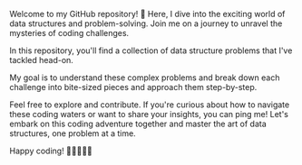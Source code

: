 Welcome to my GitHub repository! 🚀 Here, I dive into the exciting world of data structures and problem-solving. Join me on a journey to unravel the mysteries of coding challenges.

In this repository, you'll find a collection of data structure problems that I've tackled head-on.

My goal is to understand these complex problems and break down each challenge into bite-sized pieces and approach them step-by-step.

Feel free to explore and contribute. If you're curious about how to navigate these coding waters or want to share your insights, you can ping me! Let's embark on this coding adventure together and master the art of data structures, one problem at a time. 

Happy coding! 🌟👩‍💻👨‍💻